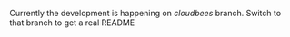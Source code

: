 Currently the development is happening on *cloudbees* branch. 
Switch to that branch to get a real README
